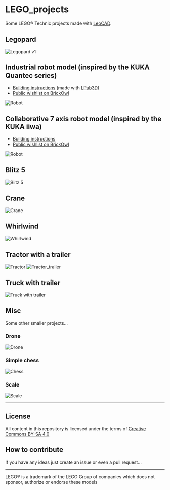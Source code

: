 # LEGO_projects

Some LEGO® Technic projects made with [LeoCAD](https://www.leocad.org/).

## Legopard

![Legopard v1](Legopard/LEGOPard%202%20v1_complete.png)

## Industrial robot model (inspired by the **KUKA Quantec** series)

- [Building instructions](/Robot/robot_instr/robot_instr.md) (made with [LPub3D](https://trevorsandy.github.io/lpub3d/))
- [Public wishlist on BrickOwl](https://www.brickowl.com/wishlist/view/goeroeg/robot)

![Robot](Robot/robot_instr.png)

## Collaborative 7 axis robot model (inspired by the **KUKA iiwa**)

- [Building instructions](/Robot/iiwa_instr/iiwa_instr.md)
- [Public wishlist on BrickOwl](https://www.brickowl.com/wishlist/view/goeroeg/iiwa)

![Robot](Robot/iiwa.png)

## Blitz 5

![Blitz 5](Blitz/Blitz_5.png)

## Crane

![Crane](Crane/Crane_v1.png)

## Whirlwind

![Whirlwind](Whirlwind/Whirlwind.png)

## Tractor with a trailer

![Tractor](Tractor/Tractor.png)
![Tractor_trailer](Tractor/Tractor_trailer.png)

## Truck with trailer

![Truck with trailer](Truck_trailer/Truck_trailer.png)

## Misc

Some other smaller projects...

### Drone

![Drone](Misc/drone.png)

### Simple chess

![Chess](Misc/chess.png)

### Scale

![Scale](Misc/scale.png)

---

## License

All content in this repository is licensed under the terms of [Creative Commons BY-SA 4.0](https://creativecommons.org/licenses/by-sa/4.0/)

## How to contribute

If you have any ideas just create an issue or even a pull request...

---

LEGO® is a trademark of the LEGO Group of companies which does not sponsor, authorize or endorse these models
